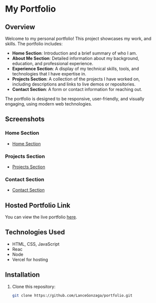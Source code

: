 # My Portfolio

## Overview

Welcome to my personal portfolio! This project showcases my work, and skills. The portfolio includes:

- **Home Section**: Introduction and a brief summary of who I am.
- **About Me Section**: Detailed information about my background, education, and professional experience.
- **Experience Section**: A display of my technical skills, tools, and technologies that I have expertise in.
- **Projects Section**: A collection of the projects I have worked on, including descriptions and links to live demos or repositories.
- **Contact Section**: A form or contact information for reaching out.

The portfolio is designed to be responsive, user-friendly, and visually engaging, using modern web technologies.

## Screenshots

### Home Section
- [Home Section](screenshots/home-section.png)

### Projects Section
- [Projects Section](screenshots/projects-section.png)

### Contact Section
- [Contact Section](screenshots/contact-section.png)

## Hosted Portfolio Link

You can view the live portfolio [here](https://your-portfolio-link.com).

## Technologies Used

- HTML, CSS, JavaScript
- Reac
- Node
- Vercel for hosting

## Installation

1. Clone this repository:
   ```bash
   git clone https://github.com/LanceGonzaga/portfolio.git